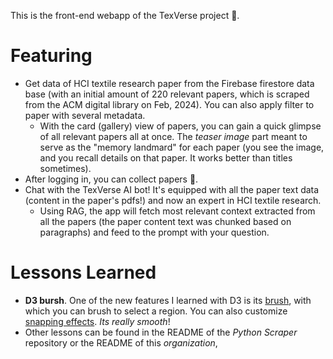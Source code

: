 This is the front-end webapp of the TexVerse project 🧶.
# Featuring
- Get data of HCI textile research paper from the Firebase firestore data base (with an initial amount of 220 relevant papers, which is scraped from the ACM digital library on Feb, 2024). You can also apply filter to paper with several metadata.
    - With the card (gallery) view of papers, you can gain a quick glimpse of all relevant papers all at once. The _teaser image_ part meant to serve as the "memory landmard" for each paper (you see the image, and you recall details on that paper. It works better than titles sometimes).
- After logging in, you can collect papers 🌟.
- Chat with the TexVerse AI bot! It's equipped with all the paper text data (content in the paper's pdfs!) and now an expert in HCI textile research.
    - Using RAG, the app will fetch most relevant context extracted from all the papers (the paper content text was chunked based on paragraphs) and feed to the prompt with your question.

# Lessons Learned
- __D3 bursh__. One of the new features I learned with D3 is its [brush](https://d3js.org/d3-brush), with which you can brush to select a region. You can also customize [snapping effects](https://observablehq.com/@d3/brush-snapping-transitions). _Its really smooth_!
- Other lessons can be found in the README of the _Python Scraper_ repository or the README of this _organization_,

